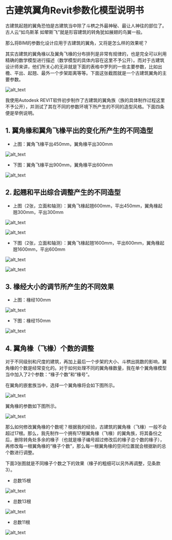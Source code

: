 # 古建筑翼角Revit参数化模型说明书

古建筑起翘的翼角恐怕是古建筑当中除了斗栱之外最神秘、最让人神往的部位了。古人云“如鸟斯革 如翚斯飞”就是形容建筑的转角犹如展翅的鸟翼一般。

那么将BIM的参数化设计应用于古建筑的翼角，又将是怎么样的效果呢？

其实古建筑的翼角椽以及翼角飞椽的分布排列是非常有规律的，也是完全可以利用精确的数学模型进行描述（数学模型的具体内容在这里不予公开）。而对于古建筑设计师来讲，他们所关心的无非就是下面的表格中罗列的一些主要参数，比如出檐、平出、起翘、最外一个步架距离等等。下面这张截图就是一个古建筑翼角的主要参数。

![alt_text](images/Picture1.png)

我使用Autodesk REVIT软件初步制作了古建筑的翼角族（族的具体制作过程这里不予公开），并测试了其在不同的参数环境下所产生的不同的造型风格。下面四条便是举例说明。

## 1. 翼角椽和翼角飞椽平出的变化所产生的不同造型

- 上图：翼角飞椽平出450mm，翼角椽平出300mm

![alt_text](images/Picture2.png)

- 下图：翼角飞椽平出900mm，翼角椽平出600mm

![alt_text](images/Picture3.png)

## 2. 起翘和平出综合调整产生的不同造型

- 上图（2张，立面和轴测）：翼角飞椽起翘600mm，平出450mm，翼角椽起翘300mm，平出300mm

![alt_text](images/Picture4.png)

![alt_text](images/Picture5.png)

- 下图（2张，立面和轴测）：翼角飞椽起翘1600mm，平出600mm，翼角椽起翘1600mm，平出600mm

![alt_text](images/Picture6.png)

![alt_text](images/Picture7.png)

## 3. 椽经大小的调节所产生的不同效果

- 上图：椽经100mm

![alt_text](images/Picture8.png)

- 下图：椽经150mm

![alt_text](images/Picture9.png)

## 4. 翼角椽（飞椽）个数的调整

对于不同级别和尺度的建筑，再加上最后一个步架的大小、斗栱出挑数的影响，翼角椽的个数是经常变化的。对于如何处理不同的翼角椽数量，我在单个翼角椽模型当中加入了2个参数：“椽子个数”和“椽号”。

在翼角的嵌套族当中，选择一个翼角椽将会如下图所示。

![alt_text](images/Picture11.png)

翼角椽的参数如下图所示。

![alt_text](images/Picture10.png)

那么如何修改翼角椽的个数呢？根据我的经验，古建筑的翼角椽（飞椽）一般不会超过17根。那么，我先制作一个拥有17根翼角椽（飞椽）的翼角族，将其备份之后，删除转角处多余的椽子（也就是椽子编号超过修改后的椽子总个数的椽子），再修改每一根翼角椽的“椽子个数”，那么每一根翼角椽的空间位置就会根据新的总个数进行调整。

下面3张图就是不同椽子个数之下的效果（椽子的粗细可以另外再调整，见条款3）。

- 总数15根

![alt_text](images/Picture12.png)

- 总数13根

![alt_text](images/Picture13.png)

- 总数11根

![alt_text](images/Picture14.png)

